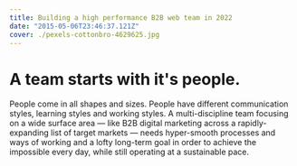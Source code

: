 ```yaml
---
title: Building a high performance B2B web team in 2022
date: "2015-05-06T23:46:37.121Z"
cover: ./pexels-cottonbro-4629625.jpg
---
```


# A team starts with it's people.

People come in all shapes and sizes. People have different communication styles,
learning styles and working styles. A multi-discipline team focusing on a wide
surface area — like B2B digital marketing across a rapidly-expanding list of
target markets — needs hyper-smooth processes and ways of working and a lofty
long-term goal in order to achieve the impossible every day, while still
operating at a sustainable pace.
